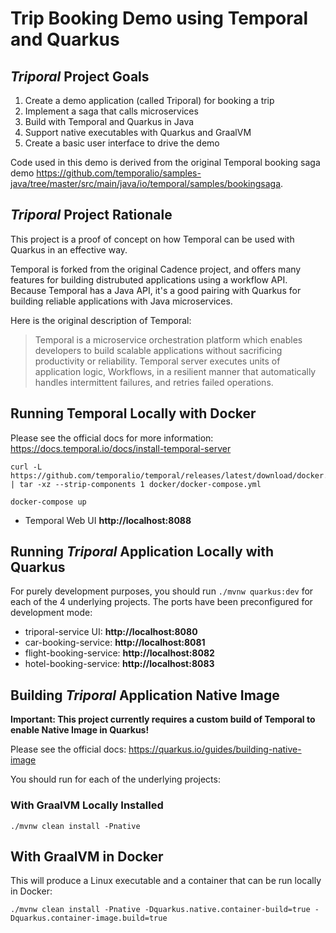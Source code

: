 # Trip Booking Demo using Temporal and Quarkus

## *Triporal* Project Goals

1. Create a demo application (called Triporal) for booking a trip 
1. Implement a saga that calls microservices 
1. Build with Temporal and Quarkus in Java
1. Support native executables with Quarkus and GraalVM
1. Create a basic user interface to drive the demo

Code used in this demo is derived from the original Temporal booking saga demo https://github.com/temporalio/samples-java/tree/master/src/main/java/io/temporal/samples/bookingsaga.


## *Triporal* Project Rationale

This project is a proof of concept on how Temporal can be used with Quarkus in an effective way.

Temporal is forked from the original Cadence project, and offers many features for building distrubuted applications using a workflow API. Because Temporal has a Java API, it's a good pairing with Quarkus for building reliable applications with Java microservices.

Here is the original description of Temporal:

> Temporal is a microservice orchestration platform which enables developers to build scalable applications without sacrificing productivity or reliability. Temporal server executes units of application logic, Workflows, in a resilient manner that automatically handles intermittent failures, and retries failed operations.

## Running Temporal Locally with Docker

Please see the official docs for more information: https://docs.temporal.io/docs/install-temporal-server

```
curl -L https://github.com/temporalio/temporal/releases/latest/download/docker.tar.gz | tar -xz --strip-components 1 docker/docker-compose.yml

docker-compose up
```

* Temporal Web UI **http://localhost:8088**

## Running *Triporal* Application Locally with Quarkus

For purely development purposes, you should run `./mvnw quarkus:dev` for each of the 4 underlying projects. The ports have been preconfigured for development mode:

* triporal-service UI: **http://localhost:8080**
* car-booking-service: **http://localhost:8081**
* flight-booking-service: **http://localhost:8082**
* hotel-booking-service: **http://localhost:8083**

## Building *Triporal* Application Native Image

**Important: This project currently requires a custom build of Temporal to enable Native Image in Quarkus!**

Please see the official docs: https://quarkus.io/guides/building-native-image

You should run for each of the underlying projects:

### With GraalVM Locally Installed
```
./mvnw clean install -Pnative
```

## With GraalVM in Docker

This will produce a Linux executable and a container that can be run locally in Docker:
```
./mvnw clean install -Pnative -Dquarkus.native.container-build=true -Dquarkus.container-image.build=true
```